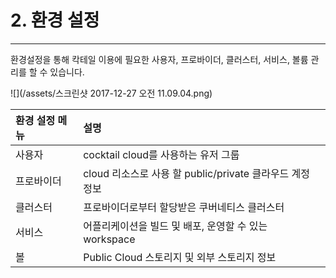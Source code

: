 # 2. 환경 설정

---

환경설정을 통해 칵테일 이용에 필요한 사용자, 프로바이더, 클러스터, 서비스, 볼륨 관리를 할 수 있습니다.

![](/assets/스크린샷 2017-12-27 오전 11.09.04.png)

| 환경 설정 메뉴 | **설명** |
| :--- | :--- |
| 사용자 | cocktail cloud를 사용하는 유저 그룹 |
| 프로바이더 | cloud 리소스로 사용 할 public/private 클라우드 계정 정보 |
| 클러스터 | 프로바이더로부터 할당받은 쿠버네티스 클러스터 |
| 서비스 | 어플리케이션을 빌드 및 배포, 운영할 수 있는 workspace |
| 볼 | Public Cloud 스토리지 및 외부 스토리지 정보 |



